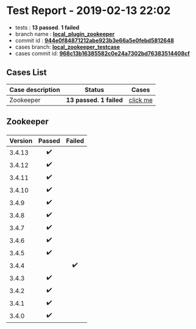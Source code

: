 # Test Report - 2019-02-13 22:02

- tests  : **13 passed**. **1 failed**
- branch name : **[local_plugin_zookeeper](https://github.com/apache/incubator-skywalking/tree/local_plugin_zookeeper)**
- commit id : **[944e0f84871212abe923b3e66a5e0febd5812648](https://github.com/apache/incubator-skywalking/commit/944e0f84871212abe923b3e66a5e0febd5812648)**
- cases branch: **[local_zookeeper_testcase](https://github.com/SkywalkingTest/skywalking-autotest-scenarios/tree/local_zookeeper_testcase)**
- cases commit id: **[968c13b16385582c0e24a7302bd76383514408cf](https://github.com/SkywalkingTest/skywalking-autotest-scenarios/commit/968c13b16385582c0e24a7302bd76383514408cf)**

## Cases List

| Case description | Status | Cases|
|:-----|:-----:|:-----:|
|Zookeeper| **13 passed. 1 failed**| [click me](#zookeeper) |

## Zookeeper

### 
|  Version     | Passed | Failed|
|:------------- |:-------:|:-----:|
| 3.4.13  | :heavy_check_mark:||
| 3.4.12  | :heavy_check_mark:||
| 3.4.11  | :heavy_check_mark:||
| 3.4.10  | :heavy_check_mark:||
| 3.4.9  | :heavy_check_mark:||
| 3.4.8  | :heavy_check_mark:||
| 3.4.7  | :heavy_check_mark:||
| 3.4.6  | :heavy_check_mark:||
| 3.4.5  | :heavy_check_mark:||
| 3.4.4  | |:heavy_check_mark:|
| 3.4.3  | :heavy_check_mark:||
| 3.4.2  | :heavy_check_mark:||
| 3.4.1  | :heavy_check_mark:||
| 3.4.0  | :heavy_check_mark:||

